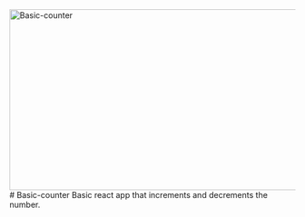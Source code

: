 <img src="https://socialify.git.ci/Nokwanda2000/Basic-counter/image?language=1&owner=1&name=1&stargazers=1&theme=Light" alt="Basic-counter" width="640" height="320" />
# Basic-counter
Basic react app that increments and decrements the number.
